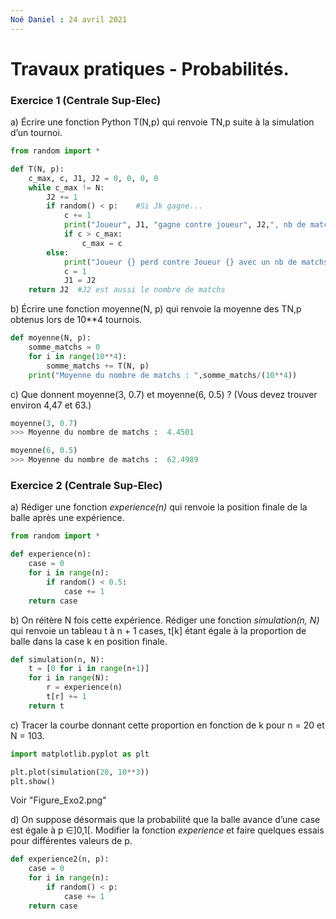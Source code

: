 ```yaml
---
Noé Daniel : 24 avril 2021
---
```


# Travaux pratiques - Probabilités.

### Exercice 1 (Centrale Sup-Elec)

a) Écrire une fonction Python T(N,p) qui renvoie TN,p suite à la simulation d’un tournoi.

```python
from random import *

def T(N, p):
    c_max, c, J1, J2 = 0, 0, 0, 0
    while c_max != N:
        J2 += 1
        if random() < p:    #Si Jk gagne...
            c += 1
            print("Joueur", J1, "gagne contre joueur", J2,", nb de matchs gagnés :", c)
            if c > c_max:
                c_max = c
        else:
            print("Joueur {} perd contre Joueur {} avec un nb de matchs de {}".format(J1, J2, c))
            c = 1
            J1 = J2
    return J2  #J2 est aussi le nombre de matchs
```

b) Écrire une fonction moyenne(N, p) qui renvoie la moyenne des TN,p obtenus lors de 10**4 tournois.

```python
def moyenne(N, p):
    somme_matchs = 0
    for i in range(10**4):
        somme_matchs += T(N, p)
    print("Moyenne du nombre de matchs : ",somme_matchs/(10**4))
```

c) Que donnent moyenne(3, 0.7) et moyenne(6, 0.5) ? (Vous devez trouver environ 4,47 et 63.)

```python
moyenne(3, 0.7)
>>> Moyenne du nombre de matchs :  4.4501

moyenne(6, 0.5)
>>> Moyenne du nombre de matchs :  62.4989
```

### Exercice 2 (Centrale Sup-Elec)

a) Rédiger une fonction *experience(n)* qui renvoie la position finale de la balle après une expérience.

```python
from random import *

def experience(n):
    case = 0
    for i in range(n):
        if random() < 0.5:
            case += 1
    return case
```

b) On réitère N fois cette expérience. Rédiger une fonction *simulation(n, N)* qui renvoie un tableau t à n + 1 cases, t[k] étant égale à la proportion de balle dans la case k en position finale.

```python
def simulation(n, N):
    t = [0 for i in range(n+1)]
    for i in range(N):
        r = experience(n)
        t[r] += 1
    return t
```

c) Tracer la courbe donnant cette proportion en fonction de k pour n = 20 et N = 103.

```python
import matplotlib.pyplot as plt

plt.plot(simulation(20, 10**3))
plt.show()
```

Voir "Figure_Exo2.png"

d) On suppose désormais que la probabilité que la balle avance d’une case est égale à p ∈]0,1[. Modifier la fonction *experience* et faire quelques essais pour différentes valeurs de p.

```python
def experience2(n, p):
    case = 0
    for i in range(n):
        if random() < p:
            case += 1
    return case 
```

